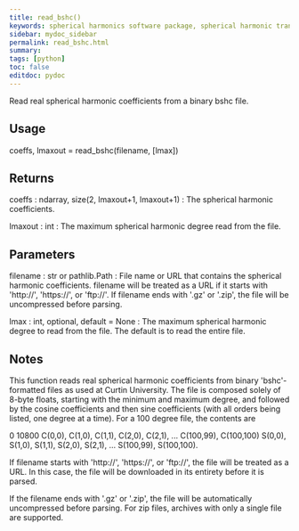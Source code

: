 ```yaml
---
title: read_bshc()
keywords: spherical harmonics software package, spherical harmonic transform, legendre functions, multitaper spectral analysis, Python, gravity, magnetic field
sidebar: mydoc_sidebar
permalink: read_bshc.html
summary:
tags: [python]
toc: false
editdoc: pydoc
---
```


Read real spherical harmonic coefficients from a binary bshc file.

## Usage

coeffs, lmaxout = read_bshc(filename, [lmax])

## Returns

coeffs : ndarray, size(2, lmaxout+1, lmaxout+1)
:   The spherical harmonic coefficients.

lmaxout : int
:   The maximum spherical harmonic degree read from the file.

## Parameters

filename : str or pathlib.Path
:   File name or URL that contains the spherical harmonic coefficients.
    filename will be treated as a URL if it starts with 'http://',
    'https://', or 'ftp://'. If filename ends with '.gz' or '.zip', the
    file will be uncompressed before parsing.

lmax : int, optional, default = None
:   The maximum spherical harmonic degree to read from the file. The
    default is to read the entire file.

## Notes

This function reads real spherical harmonic coefficients from binary
'bshc'-formatted files as used at Curtin University. The file is composed
solely of 8-byte floats, starting with the minimum and maximum degree,
and followed by the cosine coefficients and then sine coefficients
(with all orders being listed, one degree at a time). For a 100 degree
file, the contents are

0 10800
C(0,0), C(1,0), C(1,1), C(2,0), C(2,1), ... C(100,99), C(100,100)
S(0,0), S(1,0), S(1,1), S(2,0), S(2,1), ... S(100,99), S(100,100).

If filename starts with 'http://', 'https://', or 'ftp://', the file will
be treated as a URL. In this case, the file will be downloaded in its
entirety before it is parsed.

If the filename ends with '.gz' or '.zip', the file will be automatically
uncompressed before parsing. For zip files, archives with only a single
file are supported.


